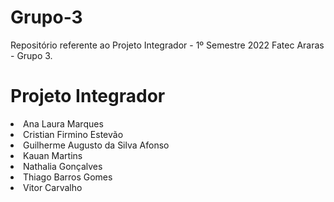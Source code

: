 # Grupo-3
Repositório referente ao Projeto Integrador - 1º Semestre 2022 Fatec Araras - Grupo 3.
<h1>Projeto Integrador</h1>
<li>Ana Laura Marques
<li>Cristian Firmino Estevão
<li>Guilherme Augusto da Silva Afonso
<li>Kauan Martins
<li>Nathalia Gonçalves
<li>Thiago Barros Gomes
<li>Vitor Carvalho
